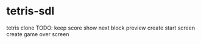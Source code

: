 # tetris-sdl
tetris clone 
TODO:
keep score
show next block preview
create start screen
create game over screen